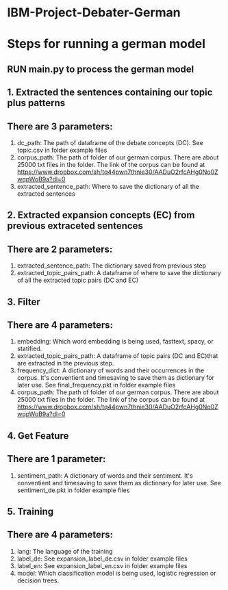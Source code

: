# IBM-Project-Debater-German

# Steps for running a german model
RUN main.py to process the german model
---------------------------------------
## 1. Extracted the sentences containing our topic plus patterns
There are 3 parameters:
---------------------------------------
1. dc_path: The path of dataframe of the debate concepts (DC). See topic.csv in folder example files
2. corpus_path: The path of folder of our german corpus. There are about 25000 txt files in the folder. The link of the corpus can be found at https://www.dropbox.com/sh/tq44pwn7thnie30/AADuO2rfcAHg0No0ZwqpWoB9a?dl=0
3. extracted_sentence_path: Where to save the dictionary of all the extracted sentences
## 2. Extracted expansion concepts (EC) from previous extraceted sentences
There are 2 parameters:
---------------------------------------
1. extracted_sentence_path: The dictionary saved from previous step
2. extracted_topic_pairs_path: A dataframe of where to save the dictionary of all the extracted topic pairs (DC and EC)
## 3. Filter
There are 4 parameters:
---------------------------------------
1. embedding: Which word embedding is being used, fasttext, spacy, or statified. 
2. extracted_topic_pairs_path: A dataframe of topic pairs (DC and EC)that are extracted in the previous step.
3. frequency_dict: A dictionary of words and their occurrences in the corpus. It's conventient and timesaving to save them as dictionary for later use. See final_frequency.pkt in folder example files
4. corpus_path: The path of folder of our german corpus. There are about 25000 txt files in the folder. The link of the corpus can be found at https://www.dropbox.com/sh/tq44pwn7thnie30/AADuO2rfcAHg0No0ZwqpWoB9a?dl=0
## 4. Get Feature
There are 1 parameter:
---------------------------------------
1. sentiment_path: A dictionary of words and their sentiment. It's conventient and timesaving to save them as dictionary for later use. See sentiment_de.pkt in folder example files
## 5. Training
There are 4 parameters:
---------------------------------------
1. lang: The language of the training
2. label_de: See expansion_label_de.csv in folder example files
3. label_en: See expansion_label_en.csv in folder example files
4. model: Which classification model is being used, logistic regression or decision trees.


